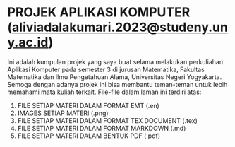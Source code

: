 # PROJEK APLIKASI KOMPUTER (aliviadalakumari.2023@studeny.uny.ac.id)

Ini adalah kumpulan projek yang saya buat selama melakukan perkuliahan Aplikasi Komputer pada semester 3 di jurusan Matematika, Fakultas Matematika dan Ilmu Pengetahuan Alama, Universitas Negeri Yogyakarta. Semoga dengan adanya projek ini bisa membantu teman-teman untuk lebih memahami mata kuliah terkait.
File-file dalam laman ini terdiri atas:
1. FILE SETIAP MATERI DALAM FORMAT EMT (.en)
2. IMAGES SETIAP MATERI (.png)
3. FILE SETIAP MATERI DALAM FORMAT TEX DOCUMENT (.tex)
4. FILE SETIAP MATERI DALAM FORMAT MARKDOWN (.md)
5. FILE SETIAP MATERI DALAM BENTUK PDF (.pdf)
